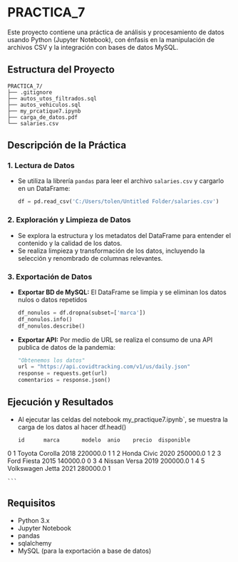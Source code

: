 # PRACTICA_7

Este proyecto contiene una práctica de análisis y procesamiento de datos usando Python (Jupyter Notebook), con énfasis en la manipulación de archivos CSV y la integración con bases de datos MySQL.

## Estructura del Proyecto

```
PRACTICA_7/
├── .gitignore
├── autos_utos_filtrados.sql
├── autos_vehiculos.sql
├── my_prcatique7.ipynb
├── carga_de_datos.pdf
└── salaries.csv
```

## Descripción de la Práctica

### 1. Lectura de Datos

- Se utiliza la librería `pandas` para leer el archivo `salaries.csv` y cargarlo en un DataFrame:
    ```python
    df = pd.read_csv('C:/Users/tolen/Untitled Folder/salaries.csv')
    ```

### 2. Exploración y Limpieza de Datos

- Se explora la estructura y los metadatos del DataFrame para entender el contenido y la calidad de los datos.
- Se realiza limpieza y transformación de los datos, incluyendo la selección y renombrado de columnas relevantes.

### 3. Exportación de Datos

- **Exportar BD de MySQL:**
  El DataFrame se limpia y se eliminan los datos nulos o datos repetidos
    ```python
    df_nonulos = df.dropna(subset=['marca'])
    df_nonulos.info()
    df_nonulos.describe()
    ```
- **Exportar API:**
Por medio de URL se realiza el consumo de una API publica de datos de la pandemia:
    ```python
    "Obtenemos los datos"
    url = "https://api.covidtracking.com/v1/us/daily.json"  
    response = requests.get(url)
    comentarios = response.json()
    ```


## Ejecución y Resultados

- Al ejecutar las celdas del notebook my_practique7.ipynb`, se muestra la carga de los datos al hacer df.head()
    ```
	id	    marca	    modelo	anio	precio	disponible
0	1	    Toyota	    Corolla	2018	220000.0	1
1	2	    Honda	    Civic	2020	250000.0	1
2	3	    Ford	    Fiesta	2015	140000.0	0
3	4	    Nissan	    Versa	2019	200000.0	1
4	5       Volkswagen	Jetta	2021	280000.0	1

    ```

## Requisitos

- Python 3.x
- Jupyter Notebook
- pandas
- sqlalchemy
- MySQL (para la exportación a base de datos)
